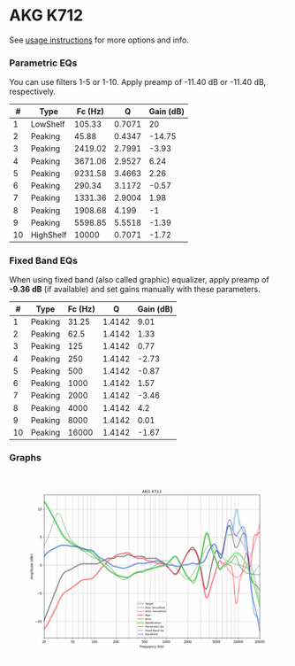# AKG K712
See [usage instructions](https://github.com/jaakkopasanen/AutoEq#usage) for more options and info.

### Parametric EQs
You can use filters 1-5 or 1-10. Apply preamp of -11.40 dB or -11.40 dB, respectively.

|   # | Type      |   Fc (Hz) |      Q |   Gain (dB) |
|-----|-----------|-----------|--------|-------------|
|   1 | LowShelf  |    105.33 | 0.7071 |       20    |
|   2 | Peaking   |     45.88 | 0.4347 |      -14.75 |
|   3 | Peaking   |   2419.02 | 2.7991 |       -3.93 |
|   4 | Peaking   |   3671.06 | 2.9527 |        6.24 |
|   5 | Peaking   |   9231.58 | 3.4663 |        2.26 |
|   6 | Peaking   |    290.34 | 3.1172 |       -0.57 |
|   7 | Peaking   |   1331.36 | 2.9004 |        1.98 |
|   8 | Peaking   |   1908.68 | 4.199  |       -1    |
|   9 | Peaking   |   5598.85 | 5.5518 |       -1.39 |
|  10 | HighShelf |  10000    | 0.7071 |       -1.72 |

### Fixed Band EQs
When using fixed band (also called graphic) equalizer, apply preamp of **-9.36 dB** (if available) and set gains manually with these parameters.

|   # | Type    |   Fc (Hz) |      Q |   Gain (dB) |
|-----|---------|-----------|--------|-------------|
|   1 | Peaking |     31.25 | 1.4142 |        9.01 |
|   2 | Peaking |     62.5  | 1.4142 |        1.33 |
|   3 | Peaking |    125    | 1.4142 |        0.77 |
|   4 | Peaking |    250    | 1.4142 |       -2.73 |
|   5 | Peaking |    500    | 1.4142 |       -0.87 |
|   6 | Peaking |   1000    | 1.4142 |        1.57 |
|   7 | Peaking |   2000    | 1.4142 |       -3.46 |
|   8 | Peaking |   4000    | 1.4142 |        4.2  |
|   9 | Peaking |   8000    | 1.4142 |        0.01 |
|  10 | Peaking |  16000    | 1.4142 |       -1.67 |

### Graphs
![](./AKG%20K712.png)
